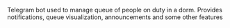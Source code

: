 Telegram bot used to manage queue of people on duty in a dorm. Provides notifications, queue visualization, announcements and some other features
